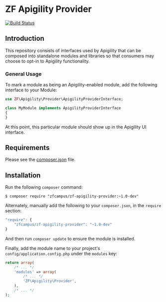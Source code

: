 ZF Apigility Provider
=====================

[![Build Status](https://travis-ci.org/zfcampus/zf-apigility-provider.png)](https://travis-ci.org/zfcampus/zf-apigility-provider)

Introduction
------------

This repository consists of interfaces used by Apigility that can be composed
into standalone modules and libraries so that consumers may choose to opt-in to
Apigility functionality.

### General Usage

To mark a module as being an Apigility-enabled module, add the following
interface to your Module:

```php
use ZF\Apigility\Provider\ApigilityProviderInterface;

class MyModule implements ApigilityProviderInterface
{
}
```

At this point, this particular module should show up in the Apigility UI interface.

Requirements
------------
  
Please see the [composer.json](composer.json) file.

Installation
------------

Run the following `composer` command:

```console
$ composer require "zfcampus/zf-apigility-provider:~1.0-dev"
```

Alternately, manually add the following to your `composer.json`, in the `require` section:

```javascript
"require": {
    "zfcampus/zf-apigility-provider": "~1.0-dev"
}
```

And then run `composer update` to ensure the module is installed.

Finally, add the module name to your project's `config/application.config.php` under the `modules`
key:

```php
return array(
    /* ... */
    'modules' => array(
        /* ... */
        'ZF\Apigility\Provider',
    ),
    /* ... */
);
```
